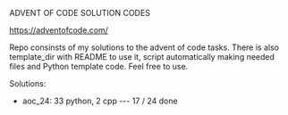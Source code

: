 ADVENT OF CODE SOLUTION CODES

https://adventofcode.com/

Repo consinsts of my solutions to the advent of code tasks.
There is also template_dir with README to use it, script automatically
making needed files and Python template code. Feel free to use.

Solutions:
  - aoc_24:  33 python, 2 cpp --- 17 / 24 done
